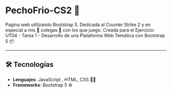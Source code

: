 # PechoFrio-CS2 🚀
Pagina web utilizando Bootstrap 5. Dedicada al Counter Strike 2 y en especial a mis 🌟 colegas 🌟 con los que juego. Creada para el Ejercicio: UT04 - Tarea 1 - Desarrollo de una Plataforma Web Temática con Bootstrap 5 📦

---
## 🛠️ Tecnologías
- **Lenguajes**: JavaScript , HTML, CSS 👩‍💻
- **Frameworks**: Bootstrap 5 ⚙️
